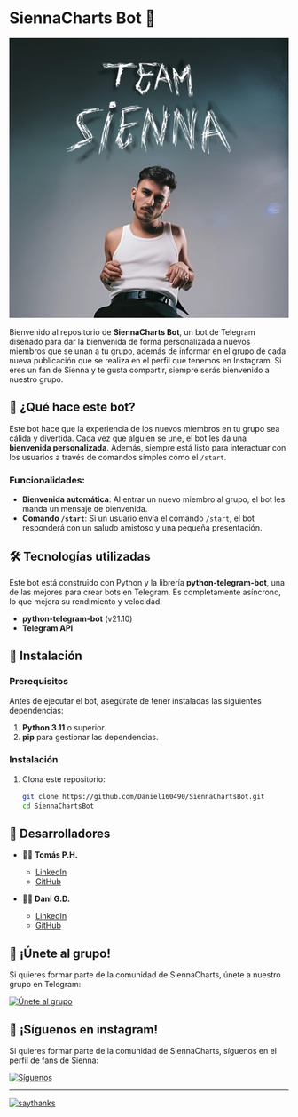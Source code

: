 # SiennaCharts Bot 🎉  

<p align="center">
  <img src="https://github.com/Daniel160490/SiennaChartsBot/blob/main/imgPerfil.jpg" alt="SiennaCharts Bot" />
</p>

Bienvenido al repositorio de **SiennaCharts Bot**, un bot de Telegram diseñado para dar la bienvenida de forma personalizada a nuevos miembros que se unan a tu grupo, además de informar en el grupo de cada nueva publicación que se realiza en el perfil que tenemos en Instagram. Si eres un fan de Sienna y te gusta compartir, siempre serás bienvenido a nuestro grupo.  

## 🚀 ¿Qué hace este bot?  

Este bot hace que la experiencia de los nuevos miembros en tu grupo sea cálida y divertida. Cada vez que alguien se une, el bot les da una **bienvenida personalizada**. Además, siempre está listo para interactuar con los usuarios a través de comandos simples como el `/start`.  

### Funcionalidades:  

- **Bienvenida automática**: Al entrar un nuevo miembro al grupo, el bot les manda un mensaje de bienvenida.  
- **Comando `/start`**: Si un usuario envía el comando `/start`, el bot responderá con un saludo amistoso y una pequeña presentación.  

## 🛠️ Tecnologías utilizadas  

Este bot está construido con Python y la librería **python-telegram-bot**, una de las mejores para crear bots en Telegram. Es completamente asíncrono, lo que mejora su rendimiento y velocidad.  

- **python-telegram-bot** (v21.10)  
- **Telegram API**  

## 🔧 Instalación  

### Prerequisitos  

Antes de ejecutar el bot, asegúrate de tener instaladas las siguientes dependencias:  

1. **Python 3.11** o superior.  
2. **pip** para gestionar las dependencias.  

### Instalación  

1. Clona este repositorio:  

   ```bash
   git clone https://github.com/Daniel160490/SiennaChartsBot.git
   cd SiennaChartsBot
   ```

## 👥 Desarrolladores  

- 👨‍💻 **Tomás P.H.**  
  - [LinkedIn](https://www.linkedin.com/in/jtomas88/)  
  - [GitHub](https://github.com/JTomas88)  

- 👨‍💻 **Dani G.D.**  
  - [LinkedIn](https://www.linkedin.com/in/daniel-garc%C3%ADa-d%C3%ADaz-0a970862/)  
  - [GitHub](https://github.com/Daniel160490)  

## 📢 ¡Únete al grupo!  

Si quieres formar parte de la comunidad de SiennaCharts, únete a nuestro grupo en Telegram:  

[![Únete al grupo](https://img.shields.io/badge/Telegram-Grupo-blue?logo=telegram)](https://t.me/+xaiRkFQbVlgwODk0)  

## 📢 ¡Síguenos en instagram!  

Si quieres formar parte de la comunidad de SiennaCharts, síguenos en el perfil de fans de Sienna:  

[![Síguenos](https://img.shields.io/badge/Instagram-SiennaCharts-purple?logo=instagram)](https://www.instagram.com/siennacharts/)  

---

[![saythanks](https://img.shields.io/badge/say-thanks-ff69b4.svg)](https://saythanks.io/to/kennethreitz)  
